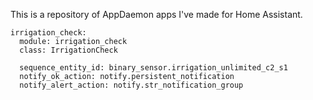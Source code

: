 This is a repository of AppDaemon apps I've made for Home Assistant.

```
irrigation_check:
  module: irrigation_check
  class: IrrigationCheck

  sequence_entity_id: binary_sensor.irrigation_unlimited_c2_s1
  notify_ok_action: notify.persistent_notification
  notify_alert_action: notify.str_notification_group

```
